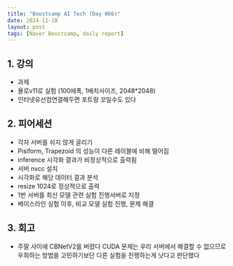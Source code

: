 ```yaml
---
title: "Boostcamp AI Tech (Day 066)"
date: 2024-11-18
layout: post
tags: [Naver Boostcamp, daily report]
---
```

## 1. 강의
- 과제
- 욜로v11로 실험 (100에폭, 1배치사이즈, 2048*2048)
- 인터넷유선컴연결해두면 포트랑 꼬일수도 있다

## 2. 피어세션
- 각자 서버를 쉬지 않게 굴리기
- Pisiform, Trapezoid 의 성능이 다른 레이블에 비해 떨어짐
- inference 시각화 결과가 비정상적으로 출력됨
- 서버 nvcc 설치
- 시각화로 해당 데이터 결과 분석 
- resize 1024로 정상젹으로 출력 
- 1번 서버를 최신 모델 관련 실험 진행서버로 지정 
- 베이스라인 실험 이후, 비교 모델 실험 진행, 문제 해결

## 3. 회고
- 주말 사이에 CBNetV2를 버렸다 CUDA 문제는 우리 서버에서 해결할 수 없으므로 우회하는 방법을 고민하기보단 다른 실험을 진행하는게 낫다고 판단했다
